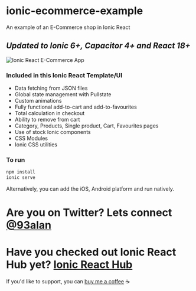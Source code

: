 # ionic-ecommerce-example

An example of an E-Commerce shop in Ionic React

## _Updated to Ionic 6+, Capacitor 4+ and React 18+_

![Ionic React E-Commerce App](https://repository-images.githubusercontent.com/355272810/38c79000-b5db-11eb-85d3-cf740d9c7507)

### Included in this Ionic React Template/UI

- Data fetching from JSON files
- Global state management with Pullstate
- Custom animations
- Fully functional add-to-cart and add-to-favourites
- Total calculation in checkout
- Ability to remove from cart
- Category, Products, Single product, Cart, Favourites pages
- Use of stock Ionic components
- CSS Modules
- Ionic CSS utilities

### To run

```javascript
npm install
ionic serve
```

Alternatively, you can add the iOS, Android platform and run natively.

# Are you on Twitter? Lets connect [@93alan](https://twitter.com/93alan)

# Have you checked out Ionic React Hub yet? [Ionic React Hub](https://ionicreacthub.com)

If you'd like to support, you can <a className="link" href="https://www.buymeacoffee.com/ionicreacthub" target="_blank" rel="noopener">buy me a coffee</a> ☕️
